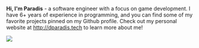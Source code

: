 **Hi, I'm Paradis** - a software engineer with a focus on game development. I have 6+ years of experience in programming, and you can find some of my favorite projects pinned on my Github profile. Check out my personal website at http://dparadis.tech to learn more about me!



![](https://komarev.com/ghpvc/?username=Paradis4432)

